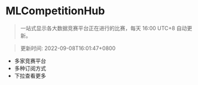 # MLCompetitionHub

> 一站式显示各大数据竞赛平台正在进行的比赛，每天 16:00 UTC+8 自动更新。
  
> 更新时间: 2022-09-08T16:01:47+0800 

* 多家竞赛平台
* 多种订阅方式
* 下拉查看更多
